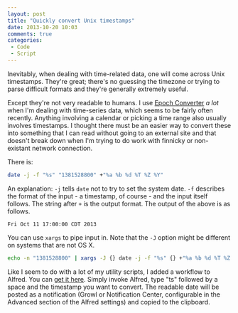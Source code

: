 ```yaml
---
layout: post
title: "Quickly convert Unix timestamps"
date: 2013-10-20 10:03
comments: true
categories:
 - Code
 - Script
---
```


Inevitably, when dealing with time-related data, one will come across Unix timestamps. They're
great; there's no guessing the timezone or trying to parse difficult formats and they're generally
extremely useful.

Except they're not very readable to humans. I use [Epoch Converter][ec] *a lot* when I'm dealing
with time-series data, which seems to be fairly often recently. Anything involving a calendar or
picking a time range also usually involves timestamps. I thought there must be an easier way to
convert these into something that I can read without going to an external site and that doesn't
break down when I'm trying to do work with finnicky or non-existant network connection.

[ec]: http://www.epochconverter.com/

There is:

``` bash
date -j -f "%s" "1381528800" +"%a %b %d %T %Z %Y"
```

An explanation: `-j` tells `date` not to try to set the system date. `-f` describes the format of
the input - a timestamp, of course - and the input itself follows. The string after `+` is the
output format. The output of the above is as follows.

    Fri Oct 11 17:00:00 CDT 2013

You can use `xargs` to pipe input in. Note that the `-J` option might be different on systems that
are not OS X.

``` bash
echo -n "1381528800" | xargs -J {} date -j -f "%s" {} +"%a %b %d %T %Z %Y"
```

Like I seem to do with a lot of my utility scripts, I added a workflow to Alfred. You can [get it
here][workflow]. Simply invoke Alfred, type "ts" followed by a space and the timestamp you want to
convert. The readable date will be posted as a notification (Growl or Notification Center,
configurable in the Advanced section of the Alfred settings) and copied to the clipboard.

[workflow]: https://dl.dropboxusercontent.com/u/5753691/Convert%20timestamp%20to%20date.alfredworkflow
